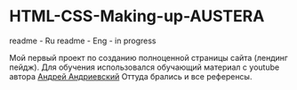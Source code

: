# HTML-CSS-Making-up-AUSTERA

readme - Ru
readme - Eng - in progress

Мой первый проект по созданию полноценной страницы сайта (лендинг пейдж). 
Для обучения использовался обучающий материал с youtube автора 
[Андрей Андриевский](https://www.youtube.com/c/%D0%90%D0%BD%D0%B4%D1%80%D0%B5%D0%B9%D0%90%D0%BD%D0%B4%D1%80%D0%B8%D0%B5%D0%B2%D1%81%D0%BA%D0%B8%D0%B9)
Оттуда брались и все референсы.
 
